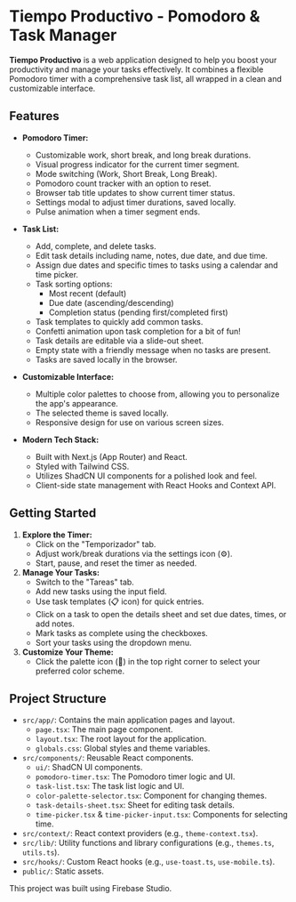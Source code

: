 
# Tiempo Productivo - Pomodoro & Task Manager

**Tiempo Productivo** is a web application designed to help you boost your productivity and manage your tasks effectively. It combines a flexible Pomodoro timer with a comprehensive task list, all wrapped in a clean and customizable interface.

## Features

*   **Pomodoro Timer:**
    *   Customizable work, short break, and long break durations.
    *   Visual progress indicator for the current timer segment.
    *   Mode switching (Work, Short Break, Long Break).
    *   Pomodoro count tracker with an option to reset.
    *   Browser tab title updates to show current timer status.
    *   Settings modal to adjust timer durations, saved locally.
    *   Pulse animation when a timer segment ends.

*   **Task List:**
    *   Add, complete, and delete tasks.
    *   Edit task details including name, notes, due date, and due time.
    *   Assign due dates and specific times to tasks using a calendar and time picker.
    *   Task sorting options:
        *   Most recent (default)
        *   Due date (ascending/descending)
        *   Completion status (pending first/completed first)
    *   Task templates to quickly add common tasks.
    *   Confetti animation upon task completion for a bit of fun!
    *   Task details are editable via a slide-out sheet.
    *   Empty state with a friendly message when no tasks are present.
    *   Tasks are saved locally in the browser.

*   **Customizable Interface:**
    *   Multiple color palettes to choose from, allowing you to personalize the app's appearance.
    *   The selected theme is saved locally.
    *   Responsive design for use on various screen sizes.

*   **Modern Tech Stack:**
    *   Built with Next.js (App Router) and React.
    *   Styled with Tailwind CSS.
    *   Utilizes ShadCN UI components for a polished look and feel.
    *   Client-side state management with React Hooks and Context API.

## Getting Started

1.  **Explore the Timer:**
    *   Click on the "Temporizador" tab.
    *   Adjust work/break durations via the settings icon (⚙️).
    *   Start, pause, and reset the timer as needed.
2.  **Manage Your Tasks:**
    *   Switch to the "Tareas" tab.
    *   Add new tasks using the input field.
    *   Use task templates (📋 icon) for quick entries.
    *   Click on a task to open the details sheet and set due dates, times, or add notes.
    *   Mark tasks as complete using the checkboxes.
    *   Sort your tasks using the dropdown menu.
3.  **Customize Your Theme:**
    *   Click the palette icon (🎨) in the top right corner to select your preferred color scheme.

## Project Structure

*   `src/app/`: Contains the main application pages and layout.
    *   `page.tsx`: The main page component.
    *   `layout.tsx`: The root layout for the application.
    *   `globals.css`: Global styles and theme variables.
*   `src/components/`: Reusable React components.
    *   `ui/`: ShadCN UI components.
    *   `pomodoro-timer.tsx`: The Pomodoro timer logic and UI.
    *   `task-list.tsx`: The task list logic and UI.
    *   `color-palette-selector.tsx`: Component for changing themes.
    *   `task-details-sheet.tsx`: Sheet for editing task details.
    *   `time-picker.tsx` & `time-picker-input.tsx`: Components for selecting time.
*   `src/context/`: React context providers (e.g., `theme-context.tsx`).
*   `src/lib/`: Utility functions and library configurations (e.g., `themes.ts`, `utils.ts`).
*   `src/hooks/`: Custom React hooks (e.g., `use-toast.ts`, `use-mobile.ts`).
*   `public/`: Static assets.

This project was built using Firebase Studio.
```